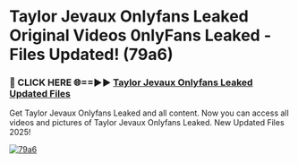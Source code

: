 # Taylor Jevaux Onlyfans Leaked Original Videos 0nlyFans Leaked - Files Updated! (79a6)

<h3>🔴 CLICK HERE 🌐==►► <a href="https://tinyurl.com/2jnfzry5" rel="nofollow">Taylor Jevaux Onlyfans Leaked Updated Files</a></h3>

Get Taylor Jevaux Onlyfans Leaked and all content. Now you can access all videos and pictures of Taylor Jevaux Onlyfans Leaked. New Updated Files 2025!

[![79a6](https://i.imgur.com/GyGTBgg.gif)](https://tinyurl.com/2jnfzry5)
